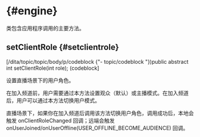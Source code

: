 #  {#engine}

类包含应用程序调用的主要方法。

## setClientRole {#setclientrole}

\[/dita/topic/topic/body/p/codeblock \{"- topic/codeblock "\}\)public abstract int setClientRole\(int role\); \(codeblock\]

设置直播场景下的用户角色。

在加入频道前，用户需要通过本方法设置观众（默认）或主播模式。在加入频道后，用户可以通过本方法切换用户模式。

直播场景下，如果你在加入频道后调用该方法切换用户角色，调用成功后，本地会触发 onClientRoleChanged 回调；远端会触发 onUserJoined/onUserOffline\(USER\_OFFLINE\_BECOME\_AUDIENCE\) 回调。

